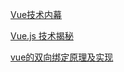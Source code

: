 [Vue技术内幕](http://hcysun.me/vue-design/art/)

[Vue.js 技术揭秘](https://ustbhuangyi.github.io/vue-analysis/)

[vue的双向绑定原理及实现](http://www.cnblogs.com/canfoo/p/6891868.html)
